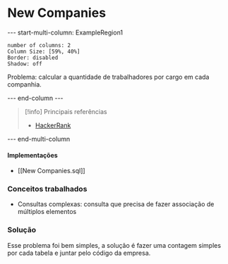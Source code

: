 # New Companies

--- start-multi-column: ExampleRegion1  
```column-settings  
number of columns: 2
Column Size: [59%, 40%]
Border: disabled
Shadow: off
```

Problema: calcular a quantidade de trabalhadores por cargo em cada companhia.

--- end-column ---

> [!info] Principais referências
> - [HackerRank](https://www.hackerrank.com/challenges/the-company/problem?isFullScreen=true)

--- end-multi-column
#### Implementações

- [[New Companies.sql]]
### Conceitos trabalhados

- Consultas complexas: consulta que precisa de fazer associação de múltiplos elementos


### Solução

Esse problema foi bem simples, a solução é fazer uma contagem simples por cada tabela e juntar pelo código da empresa.